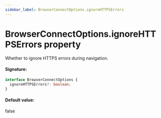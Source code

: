 ```yaml
---
sidebar_label: BrowserConnectOptions.ignoreHTTPSErrors
---
```


# BrowserConnectOptions.ignoreHTTPSErrors property

Whether to ignore HTTPS errors during navigation.

#### Signature:

```typescript
interface BrowserConnectOptions {
  ignoreHTTPSErrors?: boolean;
}
```

#### Default value:

false

